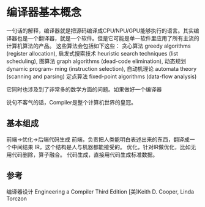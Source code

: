 # 编译器基本概念
一句话的解释，编译器就是把源码编译成CPU/NPU/GPU能够执行的语言。其实编译器也是一个翻译器，就是一个软件。但是它可能是单一软件里应用了所有主流的计算机算法的产品。
这些算法会包括如下这些：
贪心算法 greedy algorithms (register allocation),
启发式搜索技术 heuristic search techniques (list scheduling), 
图算法 graph algorithms (dead-code elimination), 
动态规划 dynamic program- ming (instruction selection),
自动机理论  automata theory (scanning and parsing)
定点算法 fixed-point algorithms (data-flow analysis)
 
它同时也涉及到了非常多的数学方面的问题。如果做好一个编译器

说句不客气的话，Compiler是整个计算机世界的皇冠。
## 基本组成
前端->优化->后端代码生成
前端，负责把人类能明白表述出来的东西，翻译成一个中间结果 IR，这个结构是人与机器都能接受的。
优化，针对IR做优化，比如无用代码删除，算子融合。
代码生成，直接用代码生成标准数据。



## 参考
编译器设计 Engineering a Compiler Third Edition [美]Keith D. Cooper, Linda Torczon
